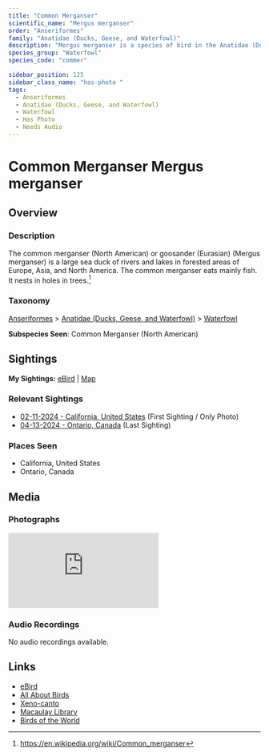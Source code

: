 ```yaml
---
title: "Common Merganser"
scientific_name: "Mergus merganser"
order: "Anseriformes"
family: "Anatidae (Ducks, Geese, and Waterfowl)"
description: "Mergus merganser is a species of bird in the Anatidae (Ducks, Geese, and Waterfowl) family. It has been observed 4 times. It has been photographed."
species_group: "Waterfowl"
species_code: "commer"

sidebar_position: 125
sidebar_class_name: "has-photo "
tags: 
  - Anseriformes
  - Anatidae (Ducks, Geese, and Waterfowl)
  - Waterfowl
  - Has Photo
  - Needs Audio
---
```


# Common Merganser <span className='sci_name'>Mergus merganser</span>

## Overview

### Description
The common merganser (North American) or goosander (Eurasian) (Mergus merganser) is a large sea duck of rivers and lakes in forested areas of Europe, Asia, and North America. The common merganser eats mainly fish.  It nests in holes in trees.[^1]

[^1]: https://en.wikipedia.org/wiki/Common_merganser

### Taxonomy
[Anseriformes](/tags/anseriformes) > [Anatidae (Ducks, Geese, and Waterfowl)](/tags/anatidae-ducks-geese-and-waterfowl) > [Waterfowl](/tags/waterfowl)

**Subspecies Seen**: Common Merganser (North American)


## Sightings

**My Sightings:** [eBird](https://ebird.org/lifelist?r=world&time=life&spp=commer) | [Map](/map?species_code=commer)

### Relevant Sightings

* [02-11-2024 - California, United States](https://ebird.org/checklist/S161327433) (First Sighting / Only Photo)
* [04-13-2024 - Ontario, Canada](https://ebird.org/checklist/S168448531) (Last Sighting)

### Places Seen

* California, United States
* Ontario, Canada



## Media
### Photographs
<iframe className="photo_iframe vertical" src="https://macaulaylibrary.org/asset/627869238/embed" frameBorder="0" allowFullScreen></iframe>

### Audio Recordings
No audio recordings available.

## Links
* [eBird](https://ebird.org/species/commer) 
* [All About Birds](https://www.allaboutbirds.org/guide/commer) 
* [Xeno-canto](https://www.xeno-canto.org/species/mergus-merganser) 
* [Macaulay Library](https://search.macaulaylibrary.org/catalog?taxonCode=commer&sort=rating_rank_desc)
* [Birds of the World](https://birdsoftheworld.org/bow/species/commer)

